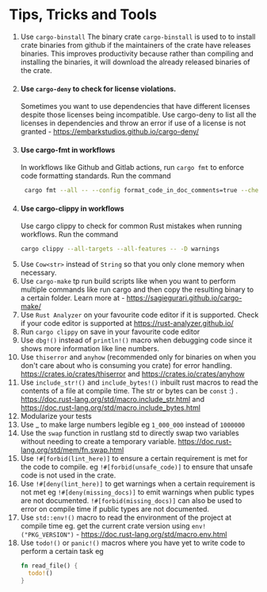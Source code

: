 # Tips, Tricks and Tools

1. Use `cargo-binstall`
   The binary crate `cargo-binstall` is used to to install crate binaries from github if the maintainers of the crate have releases binaries. This improves productivity because rather than compiling and installing the binaries, it will download the already released binaries of the crate.
2. #### Use `cargo-deny` to check for license violations. 
   Sometimes you want to use dependencies that have different licenses despite those licenses being incompatible. Use cargo-deny to list all the licenses in dependencies and throw an error if use of a license is not granted - https://embarkstudios.github.io/cargo-deny/ 
3. #### Use cargo-fmt in workflows
   In workflows like Github and Gitlab actions, run `cargo fmt` to enforce code formatting standards. Run the command
   ```sh
    cargo fmt --all -- --config format_code_in_doc_comments=true --check
   ```
4. #### Use cargo-clippy in workflows
   Use cargo clippy to check for common Rust mistakes when running workflows. Run the command
   ```sh
   cargo clippy --all-targets --all-features -- -D warnings
   ```
5. Use `Cow<str>` instead of `String` so that you only clone memory when necessary.
6. Use `cargo-make` tp run build scripts like when you want to perform multiple commands like run cargo and then copy the resulting binary to a certain folder. Learn more at - https://sagiegurari.github.io/cargo-make/
7. Use `Rust Analyzer` on your favourite code editor if it is supported. Check if your code editor is supported at https://rust-analyzer.github.io/
8. Run `cargo clippy` on save in your favourite code editor
9.  Use `dbg!()` instead of `println!()` macro when debugging code since it shows more information like line numbers.
10. Use `thiserror` and `anyhow` (recommended only for binaries on when you don't care about who is consuming you crate) for error handling. https://crates.io/crates/thiserror and https://crates.io/crates/anyhow
11. Use `include_str!()` and `include_bytes!()` inbuilt rust macros  to read the contents of a file at compile time. The str or bytes can be `const` :) . https://doc.rust-lang.org/std/macro.include_str.html and https://doc.rust-lang.org/std/macro.include_bytes.html
12. Modularize your tests
13. Use _ to make large numbers legible eg `1_000_000` instead of `1000000`
14. Use the `swap` function in rustlang std to directly swap two variables without needing to create a temporary variable. https://doc.rust-lang.org/std/mem/fn.swap.html
15. Use `!#[forbid(lint_here)]` to ensure a certain requirement is met for the code to compile. eg `!#[forbid(unsafe_code)]` to ensure that unsafe code is not used in the crate.
16. Use `!#[deny(lint_here)]` to get warnings when a certain requirement is not met eg `!#[deny(missing_docs)]` to emit warnings when public types are not documented. `!#[forbid(missing_docs)]` can also be used to error on compile time if public types are not documented.
17. Use `std::env!()` macro to read the environment of the project at compile time eg. get the current crate version using `env!("PKG_VERSION")` - https://doc.rust-lang.org/std/macro.env.html
18. Use `todo!()` or `panic!()` macros where you have yet to write code to perform a certain task eg 
    ```rust
    fn read_file() {
      todo!()
    }
    ```
    